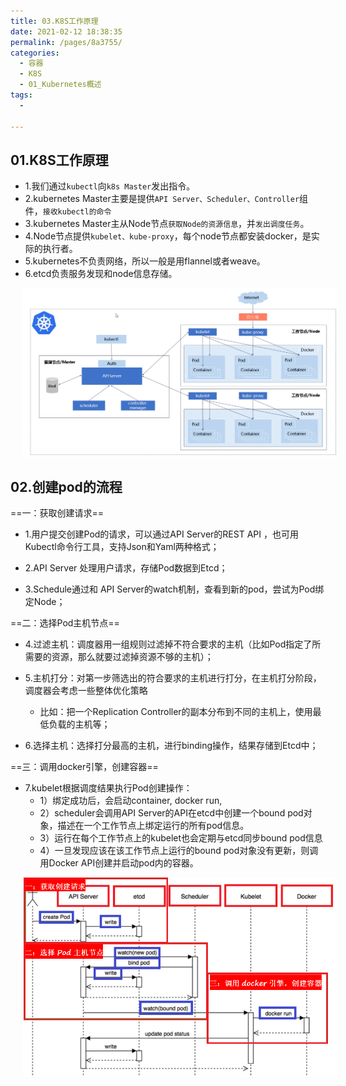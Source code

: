 ```yaml
---
title: 03.K8S工作原理
date: 2021-02-12 18:38:35
permalink: /pages/8a3755/
categories:
  - 容器
  - K8S
  - 01_Kubernetes概述
tags:
  - 

---
```


## 01.K8S工作原理

- 1.我们通过`kubectl`向`k8s Master`发出指令。
- 2.kubernetes Master主要是提供`API Server、Scheduler、Controller`组件，`接收kubectl的命令`
- 3.kubernetes Master主从Node节点`获取Node的资源信息`，并`发出调度任务`。
- 4.Node节点提供`kubelet、kube-proxy`，每个node节点都安装docker，是实际的执行者。
- 5.kubernetes不负责网络，所以一般是用flannel或者weave。
- 6.etcd负责服务发现和node信息存储。

<img src="./assets/image-20201215165654516.png" style="width:1000px;margin-left:20px;"> </img>

## 02.创建pod的流程

==一：获取创建请求==

- 1.用户提交创建Pod的请求，可以通过API Server的REST API ，也可用Kubectl命令行工具，支持Json和Yaml两种格式；

- 2.API Server 处理用户请求，存储Pod数据到Etcd；

- 3.Schedule通过和 API Server的watch机制，查看到新的pod，尝试为Pod绑定Node；

==二：选择Pod主机节点==

- 4.过滤主机：调度器用一组规则过滤掉不符合要求的主机（比如Pod指定了所需要的资源，那么就要过滤掉资源不够的主机）；

- 5.主机打分：对第一步筛选出的符合要求的主机进行打分，在主机打分阶段，调度器会考虑一些整体优化策略
     - 比如：把一个Replication Controller的副本分布到不同的主机上，使用最低负载的主机等；

- 6.选择主机：选择打分最高的主机，进行binding操作，结果存储到Etcd中；

==三：调用docker引擎，创建容器==

- 7.kubelet根据调度结果执行Pod创建操作：
     - 1）绑定成功后，会启动container, docker run,
     - 2）scheduler会调用API Server的API在etcd中创建一个bound pod对象，描述在一个工作节点上绑定运行的所有pod信息。
     - 3）运行在每个工作节点上的kubelet也会定期与etcd同步bound pod信息
     - 4）一旦发现应该在该工作节点上运行的bound pod对象没有更新，则调用Docker API创建并启动pod内的容器。

<img src="./assets/image-20201215175845710.png" style="width:800px;margin-left:20px;"> </img>